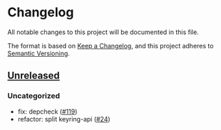 # Changelog

All notable changes to this project will be documented in this file.

The format is based on [Keep a Changelog](https://keepachangelog.com/en/1.0.0/),
and this project adheres to [Semantic Versioning](https://semver.org/spec/v2.0.0.html).

## [Unreleased]

### Uncategorized

- fix: depcheck ([#119](https://github.com/MetaMask/accounts/pull/119))
- refactor: split keyring-api ([#24](https://github.com/MetaMask/accounts/pull/24))

[Unreleased]: https://github.com/MetaMask/accounts/
